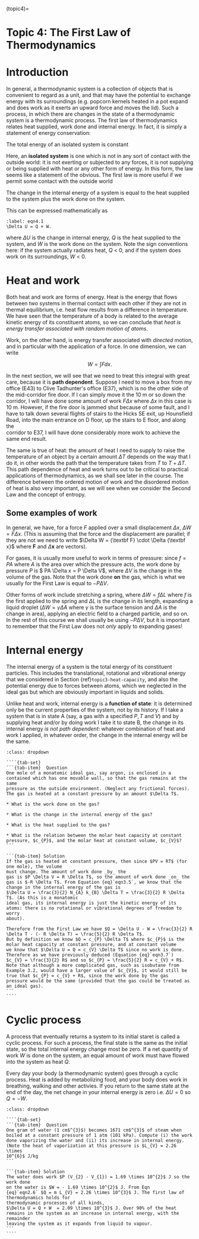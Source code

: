(topic4)=
# Topic 4: The First Law of Thermodynamics

# Introduction

In general, a thermodynamic system is a collection of objects that is convenient to regard as a unit,
and that may have the potential to exchange energy with its surroundings (e.g. popcorn kernels
heated in a pot expand and does work as it exerts an upward force and moves the lid). Such a process,
in which there are changes in the state of a thermodynamic system is a thermodynamic process.
The first law of thermodynamics relates heat supplied, work done and internal energy. In fact, it is
simply a statement of energy conservation:

<div class="alert alert-block alert-info">
The total energy of an isolated system is constant
</div>

Here, an __isolated system__ is one which is not in any sort of contact with the outside world: it is not
exerting or subjected to any forces, it is not supplying or being supplied with heat or any other form
of energy. In this form, the law seems like a statement of the obvious. The first law is more useful if
we permit some contact with the outside world

<div class="alert alert-block alert-info">
The change in the internal energy of a system is equal to the heat supplied to
the system plus the work done on the system.
</div>

This can be expressed mathematically as

```{math}
:label: eqn4.1
\Delta U = Q + W.
```
where $\Delta U$ is the change in internal energy, $Q$ is the heat supplied to the system, and $W$ is the work
done on the system. Note the sign conventions here: if the system actually radiates heat, $Q$ < 0, and
if the system does work on its surroundings, $W$ < 0.

# Heat and work

Both heat and work are forms of energy. Heat is the energy that flows between two systems in thermal contact with each other if they are not 
in thermal equilibrium, i.e. heat flow results from a difference in temperature. We have seen that the temperature of a body is related to 
the average kinetic energy of its constituent atoms, so we can conclude that _heat is energy 
transfer associated with random motion of 
atoms_. 

Work, on the other hand, is energy transfer associated with _directed_ motion, and in particular with the application of a force. In one 
dimension, we can write

$$
W = \int F dx.
$$

In the next section, we will see that we need to treat this integral with great care, because it is __path dependent__. Suppose I need to 
move a box from my office (E43) to Clive Tadhunter's office (E37), which is no the other side of the mid-corridor fire door. If I can simply 
move it the 10 m or so down the corridor, I will have done some amount of work $F \Delta x$ where $\Delta x$ in this case is 10 m. However, 
if the fire door is jammed shut because of some fault, and I have to talk down several  flights of stairs to the Hicks SE exit, up Hounsfield Road, into the main entrance on D floor, up 
the stairs to E floor, and along the  
corridor to E37, I will have done considerably 
more work to achieve the same end result.

The same is true of heat: the amount of heat I need to supply to raise the temperature of an object by a certain amount $\Delta T$ depends 
on the way that I do it, in other words the path that the temperature takes from $T$ to $T + \Delta T$. This path dependence of heat and 
work turns out to be critical to practical applications of thermodynamics, as we shall see later in the course. The difference between the 
ordered motion of work and the disordered motion of heat is also very important, as we will see when we consider the Second Law and the 
concept of entropy.

## Some examples of work

In general, we have, for a force $F$ applied over a small displacement $\Delta x$, $\Delta W = F \Delta x$. (This is assuming that the force 
and the displacement are parallel; if they are not we need to write $\Delta W = {\textbf F} \cdot \Delta {\textbf x}$ where 
$\textbf{F}$ and $\Delta \textbf{x}$ are vectors). 

For gases, it is usually more useful to work in terms of pressure: since $f = PA$ where $A$ is 
the area over which the pressure acts, the 
work done by pressure $P$ is $ PA \Delta x = P \Delta V$, where $\Delta V$ is the change in the 
volume of the gas. Note that the work done 
__on__ the gas, which is what we usually for the First Law is equal to $- P \Delta V$.

Other forms of work include stretching a spring, where $\Delta W = f \Delta L$ where $f$ is the first applied to the spring and $\Delta L$ 
is the change in its length, expanding a liquid droplet ($\Delta W = \gamma \Delta A$ where $\gamma$ is the surface tension and $\Delta A$ 
is the change in area), applying an electric field to a charged particle, and so on. In the rest 
of this course we shall usually be using 
$-P \Delta V$, but it is important to remember that the First Law does not _only_ apply to expanding gases!

# Internal energy

The internal energy of a system is the total energy of its constituent particles. This includes the translational, rotational and 
vibrational energy that we considered in Section {ref}`topic3-heat-capacity`, and also the 
potential energy due to forces between atoms, which we neglected in the 
ideal gas but which are obviously important in liquids and solids.

Unlike heat and work, internal energy is a __function of state__: it is determined only be the current properties of the system, not by 
its history. If I take a system that is in state A (say, a gas with a specified $P, T$ and $V$) and by supplying heat and/or by doing work I 
take it to state B, the change in its internal energy _is not path dependent_: whatever combination of heat and work I applied, in whatever 
order, the change in the internal energy will be the same.

`````{admonition} Example 4.1
:class: dropdown

````{tab-set}
```{tab-item}  Question
One mole of a monatomic ideal gas, say argon, is enclosed in a contained which has one movable wall, so that the gas remains at the same 
pressure as the outside environment. (Neglect any frictional forces). The gas is heated at a constant pressure by an amount $\Delta T$.

* What is the work done on the gas?

* What is the change in the internal energy of the gas?

* What is the heat supplied to the gas?

* What is the relation between the molar heat capacity at constant pressure, $c_{P}$, and the molar heat at constant volume, $c_{V}$?
```

```{tab-item} Solution
If the gas is heated at constant pressure, then since $PV = RT$ (for one mole), the volume 
must change. The amount of work done _by_ the 
gas is $P \Delta V = R \Delta T$, so the amount of work done _on_ the gas is $-R \Delta T$. From Equation {eq}`eqn3.5`, we know that the 
change in the internal energy of the gas is
$\Delta U = \frac{3}{2} N_{A} k_{B} \Delta T = \frac{3}{2} R \Delta T$. (As this is a monatomic 
ideal gas, its internal energy is just the kinetic energy of its atoms: there is no rotational or vibrational degrees of freedom to worry 
about).

Therefore from the First Law we have $Q = \Delta U - W = \frac{3}{2} R 
\Delta T - (- R \Delta T) = \frac{5}{2} R \Delta T$. 
But by definition we know $Q = c_{P} \Delta T$ where $c_{P}$ is the molar heat capacity at constant pressure, and at constant volume
we know that $\Delta U = Q = c_{V} \Delta T$ since no work is done. Therefore as we have previously deduced (Equation {eq}`eqn3.7`) 
$c_{V} = \frac{3}{2} R$ and so $c_{P} = \frac{5}{2} R = c_{V} + R$. Note that although a more complicated gas, such as isobutane from 
Example 3.2, would have a larger value of $c_{V}$, it would still be true that $c_{P} = c_{V} + R$, since the work done by the gas 
pressure would be the same (provided that the gas could be treated as an ideal gas).
```
````
`````

# Cyclic process

A process that eventually returns a system to its initial staret is called a cyclic process. For such a process, the final state is the same 
as the initial state, so the total internal energy change most be zero. If a net quantity of work $W$ is done on the system, an equal amount 
of work must have flowed into the system as heat $Q$.

Every day your body (a thermodynamic system) goes through a cyclic process. Heat is added by metabolizing food, and your body does work in 
breathing, walking and other activies. If you return to the same state at the end of the day, 
the net change in your internal energy is 
zero i.e. $\Delta U = 0$ so $Q = -W$.

`````{admonition} Example 4.2
:class: dropdown

````{tab-set}
```{tab-item}  Question
One gram of water (1 cm$^{3}$) becomes 1671 cm$^{3}$ of steam when boiled at a constant pressure of 1 atm (101 kPa). Compute (i) the work 
done vaporizing the water and (ii) its increase in internal energy. (Note the heat of vaporization at this pressure is $L_{V} = 2.26 \times 
10^{6}$ J/kg
```

```{tab-item} Solution
The water does work $P (V_{2} - V_{1}) = 1.69 \times 10^{2}$ J so the work done 
on the water is $W = - 1.69 \times 10^{2}$ J. From Eqn 
{eq}`eqn2.6` $Q = m L_{V} = 2.26 \times 10^{3}$ J. The first law of thermodynamics holds for 
thermodynamic processes of all kinds,
$\Delta U = Q + W  = 2.09 \times 10^{3}$ J. Over 90% of the heat remains in the system as an increase in internal energy, with the remainder 
leaving the system as it expands from liquid to vapour.
```
````
`````


